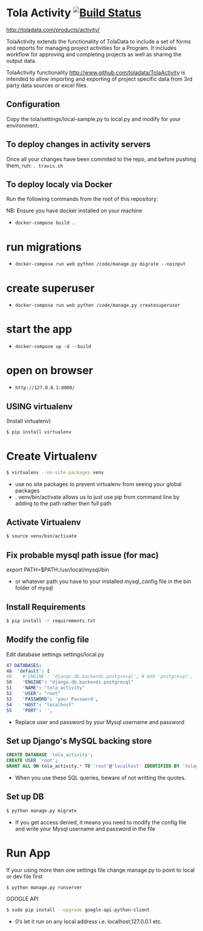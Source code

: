 Tola Activity [![Build Status](https://travis-ci.org/toladata/TolaActivity.svg?branch=master)](https://travis-ci.org/toladata/TolaActivity)
====
http://toladata.com/products/activity/

TolaActivity extends the functionality of TolaData to include a set of forms and
reports for managing project activities for a Program.  It includes workflow for approving
and completing projects as well as sharing the output data.


TolaActivity functionality http://www.github.com/toladata/TolaActivity is intended to allow importing
and exporting of project specific data from 3rd party data sources or excel
files.

## Configuration
Copy the tola/settings/local-sample.py to local.py and modify for your environment.

## To deploy changes in activity servers
Once all your changes have been commited to the repo, and before pushing them, run:
`. travis.sh`

## To deploy localy via Docker
Run the following commands from the root of this repository:

NB: Ensure you have docker installed on your machine
  - `docker-compose build .`
  # run  migrations
  - `docker-compose run web python /code/manage.py migrate --noinput`
  # create superuser
  - `docker-compose run web python /code/manage.py createsuperuser`
  # start the app
  - `docker-compose up -d --build`
  # open on browser
  - `http://127.0.0.1:8000/`

## USING virtualenv
(Install virtualenv)
```bash
$ pip install virtualenv
```


# Create Virtualenv
```bash
$ virtualenv --no-site-packages venv
```
* use no site packages to prevent virtualenv from seeing your global packages
* . venv/bin/activate allows us to just use pip from command line by adding to the path rather then full path

## Activate Virtualenv
```bash
$ source venv/bin/activate
```


## Fix probable mysql path issue (for mac)
export PATH=$PATH:/usr/local/mysql/bin
* or whatever path you have to your installed mysql_config file in the bin folder of mysql

## Install Requirements
```bash
$ pip install -r requirements.txt
```


## Modify the config file
Edit database settings settings/local.py

```yaml
47 DATABASES:
48  'default': {
49    #'ENGINE': 'django.db.backends.postgresql', # Add 'postgresql', 'mysql', 'sqlite3' or 'oracle'.
50    'ENGINE': "django.db.backends.postgresql"
51    'NAME': "tola_activity"
52    'USER': "root"
53    'PASSWORD': 'your_Password',
54    'HOST': "localhost"
55    'PORT': '',
```
* Replace user and password by your Mysql username and password 

## Set up Django's MySQL backing store

```sql
CREATE DATABASE 'tola_activity';
CREATE USER 'root';
GRANT ALL ON tola_activity.* TO 'root'@'localhost' IDENTIFIED BY 'tolageek';
```
* When you use these SQL queries, beware of not writting the quotes.

## Set up DB
```bash
$ python manage.py migrate
```
* If you get access denied, it means you need to modify the config file and write your Mysql username and password in the file

# Run App
If your using more then one settings file change manage.py to point to local or dev file first
```bash
$ python manage.py runserver
```


GOOGLE API
```bash
$ sudo pip install --upgrade google-api-python-client
```

* 0’s let it run on any local address i.e. localhost,127.0.0.1 etc.
